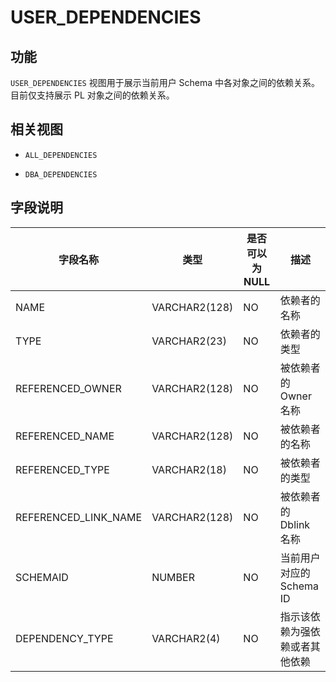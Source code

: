 USER_DEPENDENCIES 
======================================



功能 
-----------------------

`USER_DEPENDENCIES` 视图用于展示当前用户 Schema 中各对象之间的依赖关系。目前仅支持展示 PL 对象之间的依赖关系。

相关视图 
-------------------------

* `ALL_DEPENDENCIES`

  

* `DBA_DEPENDENCIES`

  




字段说明 
-------------------------



|       **字段名称**       |    **类型**     | **是否可以为 NULL** |      **描述**       |
|----------------------|---------------|----------------|-------------------|
| NAME                 | VARCHAR2(128) | NO             | 依赖者的名称            |
| TYPE                 | VARCHAR2(23)  | NO             | 依赖者的类型            |
| REFERENCED_OWNER     | VARCHAR2(128) | NO             | 被依赖者的 Owner 名称    |
| REFERENCED_NAME      | VARCHAR2(128) | NO             | 被依赖者的名称           |
| REFERENCED_TYPE      | VARCHAR2(18)  | NO             | 被依赖者的类型           |
| REFERENCED_LINK_NAME | VARCHAR2(128) | NO             | 被依赖者的 Dblink 名称   |
| SCHEMAID             | NUMBER        | NO             | 当前用户对应的 Schema ID |
| DEPENDENCY_TYPE      | VARCHAR2(4)   | NO             | 指示该依赖为强依赖或者其他依赖   |


